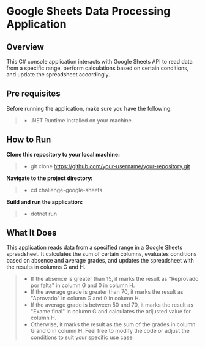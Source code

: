 # Google Sheets Data Processing Application
## Overview
This C# console application interacts with Google Sheets API to read data from a specific range, perform calculations based on certain conditions, and update the spreadsheet accordingly.

## Pre requisites
Before running the application, make sure you have the following:

> - .NET Runtime installed on your machine.

## How to Run
**Clone this repository to your local machine:**
> - git clone https://github.com/your-username/your-repository.git

**Navigate to the project directory:**

> - cd challenge-google-sheets


**Build and run the application:**
> - dotnet run

## What It Does
This application reads data from a specified range in a Google Sheets spreadsheet. It calculates the sum of certain columns, evaluates conditions based on absence and average grades, and updates the spreadsheet with the results in columns G and H.

> - If the absence is greater than 15, it marks the result as "Reprovado por falta" in column G and 0 in column H.
> - If the average grade is greater than 70, it marks the result as "Aprovado" in column G and 0 in column H.
> - If the average grade is between 50 and 70, it marks the result as "Exame final" in column G and calculates the adjusted value for column H.
> - Otherwise, it marks the result as the sum of the grades in column G and 0 in column H.
Feel free to modify the code or adjust the conditions to suit your specific use case.
